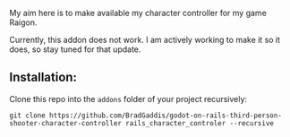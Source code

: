 My aim here is to make available my character controller for my game Raigon.

Currently, this addon does not work. I am actively working to make it so it does, so stay tuned for that update.

## Installation:
Clone this repo into the `addons` folder of your project recursively:

```
git clone https://github.com/BradGaddis/godot-on-rails-third-person-shooter-character-controller rails_character_controler --recursive
```